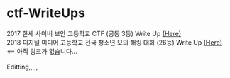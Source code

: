 # ctf-WriteUps
2017 한세 사이버 보안 고등학교 CTF (공동 3등) Write Up <a href="https://github.com/insung3511/dimigoHack-2018.git"> (Here) </a> </br>
2018 디지털 미디어 고등학교 전국 청소년 모의 해킹 대회 (26등) Write Up <a href="#"> (Here) </a>  <== 아직 링크가 없습니다... </br>
</br>
Editting,,,,, 
